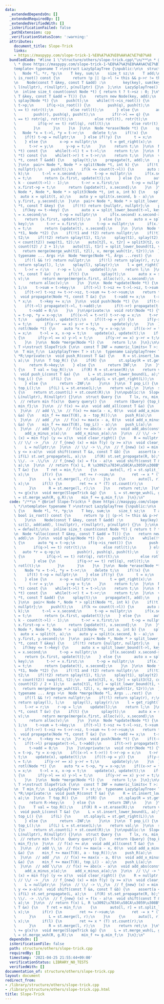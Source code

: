 ```yaml
---
data:
  _extendedDependsOn: []
  _extendedRequiredBy: []
  _extendedVerifiedWith: []
  _isVerificationFailed: false
  _pathExtension: cpp
  _verificationStatusIcon: ':warning:'
  attributes:
    document_title: Slope-Trick
    links:
    - https://maspypy.com/slope-trick-1-%E8%A7%A3%E8%AA%AC%E7%B7%A8
  bundledCode: "#line 1 \"structure/others/slope-trick.cpp\"\n/**\n * @brief Slope-Trick\n\
    \ * @see https://maspypy.com/slope-trick-1-%E8%A7%A3%E8%AA%AC%E7%B7%A8\n */\n\
    template< typename T >\nstruct LazySplayTree {\npublic:\n\n  struct Node {\n \
    \   Node *l, *r, *p;\n    T key, sum;\n    size_t sz;\n    T add;\n\n    bool\
    \ is_root() const {\n      return !p || (p->l != this && p->r != this);\n    }\n\
    \n    Node(const T &key, const T &add) :\n        key(key), sum(key), sz(1), add(add),\
    \ l(nullptr), r(nullptr), p(nullptr) {}\n  };\n\n  LazySplayTree() = default;\n\
    \n  inline size_t count(const Node *t) { return t ? t->sz : 0; }\n\n  Node *alloc(const\
    \ T &key, const T &add = T()) {\n    return new Node(key, add);\n  }\n\n  void\
    \ splay(Node *t) {\n    push(t);\n    while(!t->is_root()) {\n      auto *q =\
    \ t->p;\n      if(q->is_root()) {\n        push(q), push(t);\n        if(q->l\
    \ == t) rotr(t);\n        else rotl(t);\n      } else {\n        auto *r = q->p;\n\
    \        push(r), push(q), push(t);\n        if(r->l == q) {\n          if(q->l\
    \ == t) rotr(q), rotr(t);\n          else rotl(t), rotr(t);\n        } else {\n\
    \          if(q->r == t) rotl(q), rotl(t);\n          else rotr(t), rotl(t);\n\
    \        }\n      }\n    }\n  }\n\n  Node *erase(Node *t) {\n    splay(t);\n \
    \   Node *x = t->l, *y = t->r;\n    delete t;\n    if(!x) {\n      t = y;\n  \
    \    if(t) t->p = nullptr;\n    } else if(!y) {\n      t = x;\n      t->p = nullptr;\n\
    \    } else {\n      x->p = nullptr;\n      t = get_right(x);\n      splay(t);\n\
    \      t->r = y;\n      y->p = t;\n    }\n    return t;\n  }\n\n  Node *get_left(Node\
    \ *t) const {\n    while(t->l) t = t->l;\n    return t;\n  }\n\n  Node *get_right(Node\
    \ *t) const {\n    while(t->r) t = t->r;\n    return t;\n  }\n\n  void set_propagate(Node\
    \ *t, const T &add) {\n    splay(t);\n    propagate(t, add);\n    push(t);\n \
    \ }\n\n  pair< Node *, Node * > split(Node *t, int k) {\n    if(!t) return {nullptr,\
    \ nullptr};\n    push(t);\n    if(k <= count(t->l)) {\n      auto x = split(t->l,\
    \ k);\n      t->l = x.second;\n      t->p = nullptr;\n      if(x.second) x.second->p\
    \ = t;\n      return {x.first, update(t)};\n    } else {\n      auto x = split(t->r,\
    \ k - count(t->l) - 1);\n      t->r = x.first;\n      t->p = nullptr;\n      if(x.first)\
    \ x.first->p = t;\n      return {update(t), x.second};\n    }\n  }\n\n  tuple<\
    \ Node *, Node *, Node * > split3(Node *t, int a, int b) {\n    splay(t);\n  \
    \  auto x = split(t, a);\n    auto y = split(x.second, b - a);\n    return make_tuple(x.first,\
    \ y.first, y.second);\n  }\n\n  pair< Node *, Node * > split_lower_bound(Node\
    \ *t, const T &key) {\n    if(!t) return {nullptr, nullptr};\n    push(t);\n \
    \   if(key <= t->key) {\n      auto x = split_lower_bound(t->l, key);\n      t->l\
    \ = x.second;\n      t->p = nullptr;\n      if(x.second) x.second->p = t;\n  \
    \    return {x.first, update(t)};\n    } else {\n      auto x = split_lower_bound(t->r,\
    \ key);\n      t->r = x.first;\n      t->p = nullptr;\n      if(x.first) x.first->p\
    \ = t;\n      return {update(t), x.second};\n    }\n  }\n\n  Node *merge_wuh(Node\
    \ *t1, Node *t2) {\n    if(!t1 and !t2) return nullptr;\n    if(!t1) return splay(t2),\
    \ t2;\n    if(!t2) return splay(t1), t1;\n    splay(t1), splay(t2);\n    if(count(t1)\
    \ < count(t2)) swap(t1, t2);\n    auto[t2l, v, t2r] = split3(t2, count(t2) / 2,\
    \ count(t2) / 2 + 1);\n    auto[t1l, t1r] = split_lower_bound(t1, v->key);\n \
    \   return merge(merge_wuh(t1l, t2l), v, merge_wuh(t1r, t2r));\n  }\n\n  template<\
    \ typename ... Args >\n  Node *merge(Node *l, Args ...rest) {\n    Node *r = merge(rest...);\n\
    \    if(!l && !r) return nullptr;\n    if(!l) return splay(r), r;\n    if(!r)\
    \ return splay(l), l;\n    splay(l), splay(r);\n    l = get_right(l);\n    splay(l);\n\
    \    l->r = r;\n    r->p = l;\n    update(l);\n    return l;\n  }\n\n  Node *insert_lower_bound(Node\
    \ *t, const T &v) {\n    if(t) {\n      splay(t);\n      auto x = split_lower_bound(t,\
    \ v);\n      return merge(merge(x.first, alloc(v)), x.second);\n    } else {\n\
    \      return alloc(v);\n    }\n  }\n\n  Node *update(Node *t) {\n    t->sz =\
    \ 1;\n    t->sum = t->key;\n    if(t->l) t->sz += t->l->sz, t->sum += t->l->sum;\n\
    \    if(t->r) t->sz += t->r->sz, t->sum += t->r->sum;\n    return t;\n  }\n\n\
    \  void propagate(Node *t, const T &x) {\n    t->add += x;\n    t->sum += count(t)\
    \ * x;\n    t->key += x;\n  }\n\n  void push(Node *t) {\n    if(t->add) {\n  \
    \    if(t->l) propagate(t->l, t->add);\n      if(t->r) propagate(t->r, t->add);\n\
    \      t->add = 0;\n    }\n  }\n\nprivate:\n  void rotr(Node *t) {\n    auto *x\
    \ = t->p, *y = x->p;\n    if((x->l = t->r)) t->r->p = x;\n    t->r = x, x->p =\
    \ t;\n    update(x), update(t);\n    if((t->p = y)) {\n      if(y->l == x) y->l\
    \ = t;\n      if(y->r == x) y->r = t;\n      update(y);\n    }\n  }\n\n  void\
    \ rotl(Node *t) {\n    auto *x = t->p, *y = x->p;\n    if((x->r = t->l)) t->l->p\
    \ = x;\n    t->l = x, x->p = t;\n    update(x), update(t);\n    if((t->p = y))\
    \ {\n      if(y->l == x) y->l = t;\n      if(y->r == x) y->r = t;\n      update(y);\n\
    \    }\n  }\n\n  Node *merge(Node *l) {\n    return l;\n  }\n};\n\ntemplate< typename\
    \ T >\nstruct SlopeTrick {\n\n  const T INF = numeric_limits< T >::max() / 3;\n\
    \n  T min_f;\n  LazySplayTree< T > st;\n  typename LazySplayTree< T >::Node *L,\
    \ *R;\nprivate:\n  void push_R(const T &a) {\n    R = st.insert_lower_bound(R,\
    \ a);\n  }\n\n  T top_R() {\n    if(R) {\n      st.splay(R = st.get_left(R));\n\
    \      return R->key;\n    } else {\n      return INF;\n    }\n  }\n\n  T pop_R()\
    \ {\n    T val = top_R();\n    if(R) R = st.erase(R);\n    return val;\n  }\n\n\
    \  void push_L(const T &a) {\n    L = st.insert_lower_bound(L, a);\n  }\n\n  T\
    \ top_L() {\n    if(L) {\n      st.splay(L = st.get_right(L));\n      return L->key;\n\
    \    } else {\n      return -INF;\n    }\n\n  }\n\n  T pop_L() {\n    T val =\
    \ top_L();\n    if(L) L = st.erase(L);\n    return val;\n  }\n\n  size_t size()\
    \ {\n    return st.count(L) + st.count(R);\n  }\n\npublic:\n  SlopeTrick() : min_f(0),\
    \ L(nullptr), R(nullptr) {}\n\n  struct Query {\n    T lx, rx, min_f;\n  };\n\n\
    \  // return min f(x)\n  Query query() {\n    return (Query) {top_L(), top_R(),\
    \ min_f};\n  }\n\n  // f(x) += a\n  void add_all(const T &a) {\n    min_f += a;\n\
    \  }\n\n  // add \\_\n  // f(x) += max(a - x, 0)\n  void add_a_minus_x(const T\
    \ &a) {\n    min_f += max(T(0), a - top_R());\n    push_R(a);\n    push_L(pop_R());\n\
    \  }\n\n  // add _/\n  // f(x) += max(x - a, 0)\n  void add_x_minus_a(const T\
    \ &a) {\n    min_f += max(T(0), top_L() - a);\n    push_L(a);\n    push_R(pop_L());\n\
    \  }\n\n  // add \\/\n  // f(x) += abs(x - a)\n  void add_abs(const T &a) {\n\
    \    add_a_minus_x(a);\n    add_x_minus_a(a);\n  }\n\n  // \\/ -> \\_\n  // f_{new}\
    \ (x) = min f(y) (y <= x)\n  void clear_right() {\n    R = nullptr;\n  }\n\n \
    \ // \\/ -> _/\n  // f_{new} (x) = min f(y) (y >= x)\n  void clear_left() {\n\
    \    L = nullptr;\n  }\n\n  // \\/ -> \\_/\n  // f_{new} (x) = min f(y) (x-b <=\
    \ y <= x-a)\n  void shift(const T &a, const T &b) {\n    assert(a <= b);\n   \
    \ if(L) st.set_propagate(L, a);\n    if(R) st.set_propagate(R, b);\n  }\n\n  //\
    \ \\/. -> .\\/\n  // f_{new} (x) = f(x - a)\n  void shift(const T &a) {\n    shift(a,\
    \ a);\n  }\n\n  // return f(x) L, R \u3092\u7834\u58CA\u3059\u308B\n  T get(const\
    \ T &x) {\n    T ret = min_f;\n    {\n      auto[l, r] = st.split_lower_bound(L,\
    \ x);\n      if(r) {\n        ret += r->sum;\n        ret -= x * (T) st.count(r);\n\
    \      }\n      L = st.merge(l, r);\n    }\n    {\n      auto[l, r] = st.split_lower_bound(R,\
    \ x);\n      if(l) {\n        ret += x * (T) st.count(r);\n        ret -= l->sum;\n\
    \      }\n      R = st.merge(l, r);\n    }\n    return ret;\n  }\n\n  // f(x)\
    \ += g(x)\n  void merge(SlopeTrick &g) {\n    L = st.merge_wuh(L, g.L);\n    R\
    \ = st.merge_wuh(R, g.R);\n    min_f += g.min_f;\n  }\n};\n"
  code: "/**\n * @brief Slope-Trick\n * @see https://maspypy.com/slope-trick-1-%E8%A7%A3%E8%AA%AC%E7%B7%A8\n\
    \ */\ntemplate< typename T >\nstruct LazySplayTree {\npublic:\n\n  struct Node\
    \ {\n    Node *l, *r, *p;\n    T key, sum;\n    size_t sz;\n    T add;\n\n   \
    \ bool is_root() const {\n      return !p || (p->l != this && p->r != this);\n\
    \    }\n\n    Node(const T &key, const T &add) :\n        key(key), sum(key),\
    \ sz(1), add(add), l(nullptr), r(nullptr), p(nullptr) {}\n  };\n\n  LazySplayTree()\
    \ = default;\n\n  inline size_t count(const Node *t) { return t ? t->sz : 0; }\n\
    \n  Node *alloc(const T &key, const T &add = T()) {\n    return new Node(key,\
    \ add);\n  }\n\n  void splay(Node *t) {\n    push(t);\n    while(!t->is_root())\
    \ {\n      auto *q = t->p;\n      if(q->is_root()) {\n        push(q), push(t);\n\
    \        if(q->l == t) rotr(t);\n        else rotl(t);\n      } else {\n     \
    \   auto *r = q->p;\n        push(r), push(q), push(t);\n        if(r->l == q)\
    \ {\n          if(q->l == t) rotr(q), rotr(t);\n          else rotl(t), rotr(t);\n\
    \        } else {\n          if(q->r == t) rotl(q), rotl(t);\n          else rotr(t),\
    \ rotl(t);\n        }\n      }\n    }\n  }\n\n  Node *erase(Node *t) {\n    splay(t);\n\
    \    Node *x = t->l, *y = t->r;\n    delete t;\n    if(!x) {\n      t = y;\n \
    \     if(t) t->p = nullptr;\n    } else if(!y) {\n      t = x;\n      t->p = nullptr;\n\
    \    } else {\n      x->p = nullptr;\n      t = get_right(x);\n      splay(t);\n\
    \      t->r = y;\n      y->p = t;\n    }\n    return t;\n  }\n\n  Node *get_left(Node\
    \ *t) const {\n    while(t->l) t = t->l;\n    return t;\n  }\n\n  Node *get_right(Node\
    \ *t) const {\n    while(t->r) t = t->r;\n    return t;\n  }\n\n  void set_propagate(Node\
    \ *t, const T &add) {\n    splay(t);\n    propagate(t, add);\n    push(t);\n \
    \ }\n\n  pair< Node *, Node * > split(Node *t, int k) {\n    if(!t) return {nullptr,\
    \ nullptr};\n    push(t);\n    if(k <= count(t->l)) {\n      auto x = split(t->l,\
    \ k);\n      t->l = x.second;\n      t->p = nullptr;\n      if(x.second) x.second->p\
    \ = t;\n      return {x.first, update(t)};\n    } else {\n      auto x = split(t->r,\
    \ k - count(t->l) - 1);\n      t->r = x.first;\n      t->p = nullptr;\n      if(x.first)\
    \ x.first->p = t;\n      return {update(t), x.second};\n    }\n  }\n\n  tuple<\
    \ Node *, Node *, Node * > split3(Node *t, int a, int b) {\n    splay(t);\n  \
    \  auto x = split(t, a);\n    auto y = split(x.second, b - a);\n    return make_tuple(x.first,\
    \ y.first, y.second);\n  }\n\n  pair< Node *, Node * > split_lower_bound(Node\
    \ *t, const T &key) {\n    if(!t) return {nullptr, nullptr};\n    push(t);\n \
    \   if(key <= t->key) {\n      auto x = split_lower_bound(t->l, key);\n      t->l\
    \ = x.second;\n      t->p = nullptr;\n      if(x.second) x.second->p = t;\n  \
    \    return {x.first, update(t)};\n    } else {\n      auto x = split_lower_bound(t->r,\
    \ key);\n      t->r = x.first;\n      t->p = nullptr;\n      if(x.first) x.first->p\
    \ = t;\n      return {update(t), x.second};\n    }\n  }\n\n  Node *merge_wuh(Node\
    \ *t1, Node *t2) {\n    if(!t1 and !t2) return nullptr;\n    if(!t1) return splay(t2),\
    \ t2;\n    if(!t2) return splay(t1), t1;\n    splay(t1), splay(t2);\n    if(count(t1)\
    \ < count(t2)) swap(t1, t2);\n    auto[t2l, v, t2r] = split3(t2, count(t2) / 2,\
    \ count(t2) / 2 + 1);\n    auto[t1l, t1r] = split_lower_bound(t1, v->key);\n \
    \   return merge(merge_wuh(t1l, t2l), v, merge_wuh(t1r, t2r));\n  }\n\n  template<\
    \ typename ... Args >\n  Node *merge(Node *l, Args ...rest) {\n    Node *r = merge(rest...);\n\
    \    if(!l && !r) return nullptr;\n    if(!l) return splay(r), r;\n    if(!r)\
    \ return splay(l), l;\n    splay(l), splay(r);\n    l = get_right(l);\n    splay(l);\n\
    \    l->r = r;\n    r->p = l;\n    update(l);\n    return l;\n  }\n\n  Node *insert_lower_bound(Node\
    \ *t, const T &v) {\n    if(t) {\n      splay(t);\n      auto x = split_lower_bound(t,\
    \ v);\n      return merge(merge(x.first, alloc(v)), x.second);\n    } else {\n\
    \      return alloc(v);\n    }\n  }\n\n  Node *update(Node *t) {\n    t->sz =\
    \ 1;\n    t->sum = t->key;\n    if(t->l) t->sz += t->l->sz, t->sum += t->l->sum;\n\
    \    if(t->r) t->sz += t->r->sz, t->sum += t->r->sum;\n    return t;\n  }\n\n\
    \  void propagate(Node *t, const T &x) {\n    t->add += x;\n    t->sum += count(t)\
    \ * x;\n    t->key += x;\n  }\n\n  void push(Node *t) {\n    if(t->add) {\n  \
    \    if(t->l) propagate(t->l, t->add);\n      if(t->r) propagate(t->r, t->add);\n\
    \      t->add = 0;\n    }\n  }\n\nprivate:\n  void rotr(Node *t) {\n    auto *x\
    \ = t->p, *y = x->p;\n    if((x->l = t->r)) t->r->p = x;\n    t->r = x, x->p =\
    \ t;\n    update(x), update(t);\n    if((t->p = y)) {\n      if(y->l == x) y->l\
    \ = t;\n      if(y->r == x) y->r = t;\n      update(y);\n    }\n  }\n\n  void\
    \ rotl(Node *t) {\n    auto *x = t->p, *y = x->p;\n    if((x->r = t->l)) t->l->p\
    \ = x;\n    t->l = x, x->p = t;\n    update(x), update(t);\n    if((t->p = y))\
    \ {\n      if(y->l == x) y->l = t;\n      if(y->r == x) y->r = t;\n      update(y);\n\
    \    }\n  }\n\n  Node *merge(Node *l) {\n    return l;\n  }\n};\n\ntemplate< typename\
    \ T >\nstruct SlopeTrick {\n\n  const T INF = numeric_limits< T >::max() / 3;\n\
    \n  T min_f;\n  LazySplayTree< T > st;\n  typename LazySplayTree< T >::Node *L,\
    \ *R;\nprivate:\n  void push_R(const T &a) {\n    R = st.insert_lower_bound(R,\
    \ a);\n  }\n\n  T top_R() {\n    if(R) {\n      st.splay(R = st.get_left(R));\n\
    \      return R->key;\n    } else {\n      return INF;\n    }\n  }\n\n  T pop_R()\
    \ {\n    T val = top_R();\n    if(R) R = st.erase(R);\n    return val;\n  }\n\n\
    \  void push_L(const T &a) {\n    L = st.insert_lower_bound(L, a);\n  }\n\n  T\
    \ top_L() {\n    if(L) {\n      st.splay(L = st.get_right(L));\n      return L->key;\n\
    \    } else {\n      return -INF;\n    }\n\n  }\n\n  T pop_L() {\n    T val =\
    \ top_L();\n    if(L) L = st.erase(L);\n    return val;\n  }\n\n  size_t size()\
    \ {\n    return st.count(L) + st.count(R);\n  }\n\npublic:\n  SlopeTrick() : min_f(0),\
    \ L(nullptr), R(nullptr) {}\n\n  struct Query {\n    T lx, rx, min_f;\n  };\n\n\
    \  // return min f(x)\n  Query query() {\n    return (Query) {top_L(), top_R(),\
    \ min_f};\n  }\n\n  // f(x) += a\n  void add_all(const T &a) {\n    min_f += a;\n\
    \  }\n\n  // add \\_\n  // f(x) += max(a - x, 0)\n  void add_a_minus_x(const T\
    \ &a) {\n    min_f += max(T(0), a - top_R());\n    push_R(a);\n    push_L(pop_R());\n\
    \  }\n\n  // add _/\n  // f(x) += max(x - a, 0)\n  void add_x_minus_a(const T\
    \ &a) {\n    min_f += max(T(0), top_L() - a);\n    push_L(a);\n    push_R(pop_L());\n\
    \  }\n\n  // add \\/\n  // f(x) += abs(x - a)\n  void add_abs(const T &a) {\n\
    \    add_a_minus_x(a);\n    add_x_minus_a(a);\n  }\n\n  // \\/ -> \\_\n  // f_{new}\
    \ (x) = min f(y) (y <= x)\n  void clear_right() {\n    R = nullptr;\n  }\n\n \
    \ // \\/ -> _/\n  // f_{new} (x) = min f(y) (y >= x)\n  void clear_left() {\n\
    \    L = nullptr;\n  }\n\n  // \\/ -> \\_/\n  // f_{new} (x) = min f(y) (x-b <=\
    \ y <= x-a)\n  void shift(const T &a, const T &b) {\n    assert(a <= b);\n   \
    \ if(L) st.set_propagate(L, a);\n    if(R) st.set_propagate(R, b);\n  }\n\n  //\
    \ \\/. -> .\\/\n  // f_{new} (x) = f(x - a)\n  void shift(const T &a) {\n    shift(a,\
    \ a);\n  }\n\n  // return f(x) L, R \u3092\u7834\u58CA\u3059\u308B\n  T get(const\
    \ T &x) {\n    T ret = min_f;\n    {\n      auto[l, r] = st.split_lower_bound(L,\
    \ x);\n      if(r) {\n        ret += r->sum;\n        ret -= x * (T) st.count(r);\n\
    \      }\n      L = st.merge(l, r);\n    }\n    {\n      auto[l, r] = st.split_lower_bound(R,\
    \ x);\n      if(l) {\n        ret += x * (T) st.count(r);\n        ret -= l->sum;\n\
    \      }\n      R = st.merge(l, r);\n    }\n    return ret;\n  }\n\n  // f(x)\
    \ += g(x)\n  void merge(SlopeTrick &g) {\n    L = st.merge_wuh(L, g.L);\n    R\
    \ = st.merge_wuh(R, g.R);\n    min_f += g.min_f;\n  }\n};\n"
  dependsOn: []
  isVerificationFile: false
  path: structure/others/slope-trick.cpp
  requiredBy: []
  timestamp: '2021-04-25 21:55:44+09:00'
  verificationStatus: LIBRARY_NO_TESTS
  verifiedWith: []
documentation_of: structure/others/slope-trick.cpp
layout: document
redirect_from:
- /library/structure/others/slope-trick.cpp
- /library/structure/others/slope-trick.cpp.html
title: Slope-Trick
---
```

